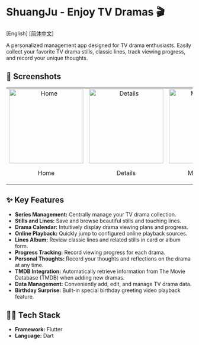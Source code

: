 # ShuangJu - Enjoy TV Dramas 🎬

[English] [[简体中文](https://github.com/pu-007/ShuangJu/blob/main/README.zh.md)]

A personalized management app designed for TV drama enthusiasts. Easily collect your favorite TV drama stills, classic lines, track viewing progress, and record your unique thoughts.

## 📸 **Screenshots**

<table style="margin: 0 auto;">
  <tr>
    <td style="text-align: center;">
      <img src="docs/img-1.jpg" alt="Home" width="200">
      <p>Home</p>
    </td>
    <td style="text-align: center;">
      <img src="docs/img-2.jpg" alt="Details" width="200">
      <p>Details</p>
    </td>
    <td style="text-align: center;">
      <img src="docs/img-3.jpg" alt="Management" width="200">
      <p>Management</p>
    </td>
  </tr>
</table>

## ✨ **Key Features**

- **Series Management:** Centrally manage your TV drama collection.
- **Stills and Lines:** Save and browse beautiful stills and touching lines.
- **Drama Calendar:** Intuitively display drama viewing plans and progress.
- **Online Playback:** Quickly jump to configured online playback sources.
- **Lines Album:** Review classic lines and related stills in card or album form.
- **Progress Tracking:** Record viewing progress for each drama.
- **Personal Thoughts:** Record your thoughts and reflections on the drama at any time.
- **TMDB Integration:** Automatically retrieve information from The Movie Database (TMDB) when adding new dramas.
- **Data Management:** Conveniently add, edit, and manage TV drama data.
- **Birthday Surprise:** Built-in special birthday greeting video playback feature.

## 👨‍💻 **Tech Stack**

- **Framework:** Flutter
- **Language:** Dart
